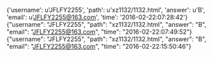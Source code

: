 {'username': u'JFLFY2255', 'path': u'xz1132/1132.html', 'answer': u'B', 'email': u'JFLFY2255@163.com', 'time': '2016-02-22:07:28:42'}
{"username": "JFLFY2255", "path": "xz1132/1132.html", "answer": "B", "email": "JFLFY2255@163.com", "time": "2016-02-22:07:49:52"}
{"username": "JFLFY2255", "path": "xz1132/1132.html", "answer": "B", "email": "JFLFY2255@163.com", "time": "2016-02-22:15:50:46"}